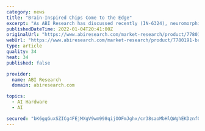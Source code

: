```yaml
---
category: news
title: "Brain-Inspired Chips Come to the Edge"
excerpt: "As ABI Research has discussed recently (IN-6324), neuromorphic computing is making an entrance into commercial Artificial Intelligence (AI) applications, including edge devices. The potential of brain-inspired chips for edge computing is not in itself entirely surprising."
publishedDateTime: 2022-01-04T20:41:00Z
originalUrl: "https://www.abiresearch.com/market-research/product/7780191-brain-inspired-chips-come-to-the-edge/"
webUrl: "https://www.abiresearch.com/market-research/product/7780191-brain-inspired-chips-come-to-the-edge/"
type: article
quality: 34
heat: 34
published: false

provider:
  name: ABI Research
  domain: abiresearch.com

topics:
  - AI Hardware
  - AI

secured: "bK6gqGuxSZICg4FEjMXgV9wm998qijOOFmJghx/cr38saoMbHlQWghEKDznfOx/MofHrrClKIqPtNAXVkYzRtV56dD32IuXWeJUu4IOUE3K/bfVTOP8ED/uz8odRx8F06yhzbKFaJDpyOtvf4PmmvUC8zMQ7Ev9/5ss53XFzpHxhxPv520GIkLqDiamaB3CPZrLfQS5C6pj1nhKEGFbcRNa5WYGW95/00jPssQgDHFki5hx58oIK/XF+29OS+2Ucw7CBB8nsZppZlKWIQI8Z+G8Gvkn4EGOeASziv0vhsGsgEvjpyYrTnIFWXSNwxSWkVK6pC8iDCEAmYoEi0JdapCueDWrjyh5BFcGt7qRcILg=;Aq3/5AlJCfMLOdUPJ3zVog=="
---
```


